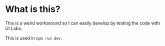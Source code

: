 # What is this?
This is a weird workaround so I can easily develop by testing the code with UI Labs.

This is used in `npm run dev`.
